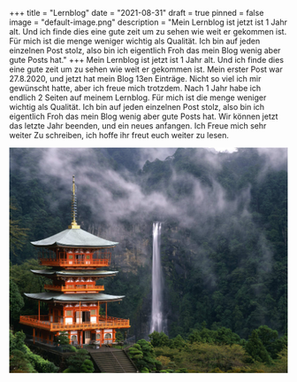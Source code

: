 +++
title = "Lernblog"
date = "2021-08-31"
draft = true
pinned = false
image = "default-image.png"
description = "Mein Lernblog ist jetzt ist 1 Jahr alt. Und ich finde dies eine gute zeit um zu sehen wie weit er gekommen ist. Für mich ist die menge weniger wichtig als Qualität. Ich bin auf jeden einzelnen Post stolz, also bin ich eigentlich Froh das mein Blog wenig aber gute Posts hat."
+++
Mein Lernblog ist jetzt ist 1 Jahr alt. Und ich finde dies eine gute zeit um zu sehen wie weit er gekommen ist. Mein erster Post war 27.8.2020, und jetzt hat mein Blog 13en Einträge. Nicht so viel ich mir gewünscht hatte, aber ich freue mich trotzdem. Nach 1 Jahr habe ich endlich 2 Seiten auf meinem Lernblog. Für mich ist die menge weniger wichtig als Qualität. Ich bin auf jeden einzelnen Post stolz, also bin ich eigentlich Froh das mein Blog wenig aber gute Posts hat. Wir können jetzt das letzte Jahr beenden, und ein neues anfangen. Ich Freue mich sehr weiter Zu schreiben, ich hoffe ihr freut euch weiter zu lesen.

![](nachi_waterfall_2_oaaxds.jpg)